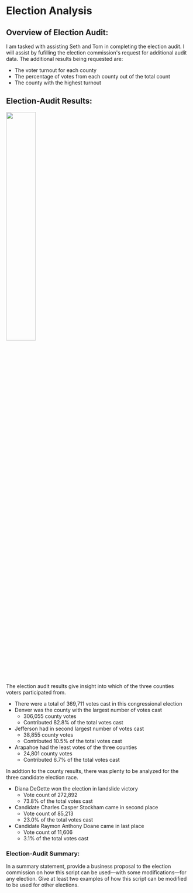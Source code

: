 # Election Analysis

## Overview of Election Audit: 

I am tasked with assisting Seth and Tom in completing the election audit. I will assist by fufilling the election commission's request for additional audit data. The additional results being requested are:

* The voter turnout for each county
* The percentage of votes from each county out of the total count
* The county with the highest turnout

## Election-Audit Results: 

<img src="https://user-images.githubusercontent.com/107224632/176580409-bac76c9e-17d4-4e41-b8d6-8d6211666b30.png" width=40% height=40%><br />
The election audit results give insight into which of the three counties voters participated from.

* There were a total of 369,711 votes cast in this congressional election
* Denver was the county with the largest number of votes cast
    * 306,055 county votes
    * Contributed 82.8% of the total votes cast
* Jefferson had in second largest number of votes cast 
    * 38,855 county votes 
    * Contributed 10.5% of the total votes cast
* Arapahoe had the least votes of the three counties
    * 24,801 county votes 
    * Contributed 6.7% of the total votes cast
   
In addtion to the county results, there was plenty to be analyzed for the three candidate election race.

* Diana DeGette won the election in landslide victory
    * Vote count of 272,892
    * 73.8% of the total votes cast
* Candidate Charles Casper Stockham came in second place
    * Vote count of 85,213
    * 23.0% of the total votes cast
* Candidate Raymon Anthony Doane came in last place
    * Vote count of 11,606
    * 3.1% of the total votes cast
    
### Election-Audit Summary: 

In a summary statement, provide a business proposal to the election commission on how this script can be used—with some modifications—for any election. Give at least two examples of how this script can be modified to be used for other elections.
